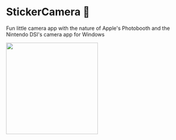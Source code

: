 # StickerCamera 📸
Fun little camera app with the nature of Apple's Photobooth and the Nintendo DSI's camera app for Windows 

<img src=https://github.com/oixel/StickerCamera/assets/67806120/5813bdee-d6af-48bd-afb3-ba0bf43c4e2b width="250px">
